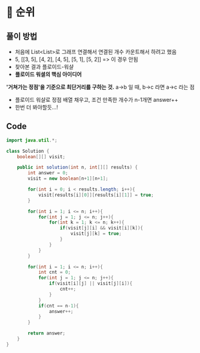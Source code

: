 # 📘 순위

## 풀이 방법
- 처음에 List<List<Integer>>로 그래프 연결해서 연결된 개수 카운트해서 하려고 했음
- 5, [[3, 5], [4, 2], [4, 5], [5, 1], [5, 2]] => 이 경우 안됨
- 찾아본 결과 플로이드-워샬
- **플로이드 워셜의 핵심 아이디어**

**'거쳐가는 정점'을 기준으로 최단거리를 구하는 것.**
a->b 일 때, b->c 라면 a->c 라는 점

- 플로이드 워샬로 정점 배열 채우고, 조건 만족한 개수가 n-1개면 answer++
- 한번 더 봐야할듯...!

## Code

```java
import java.util.*;

class Solution {
	boolean[][] visit;

	public int solution(int n, int[][] results) {
		int answer = 0;
		visit = new boolean[n+1][n+1];

		for(int i = 0; i < results.length; i++){
			visit[results[i][0]][results[i][1]] = true;
		}

		for(int i = 1; i <= n; i++){
			for(int j = 1; j <= n; j++){
				for(int k = 1; k <= n; k++){
					if(visit[j][i] && visit[i][k]){
						visit[j][k] = true;
					}
				}
			}
		}

		for(int i = 1; i <= n; i++){
			int cnt = 0;
			for(int j = 1; j <= n; j++){
				if(visit[i][j] || visit[j][i]){
					cnt++;
				}
			}
			if(cnt == n-1){
				answer++;
			}
		}

		return answer;
	}
}

```